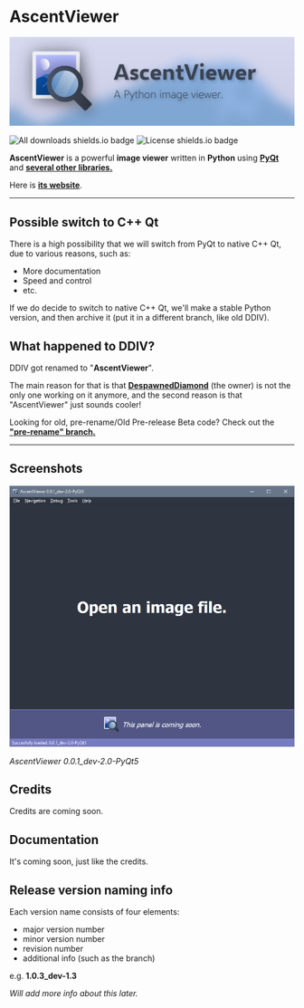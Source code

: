 # AscentViewer

![AscV Banner](other/banner.png)

![All downloads shields.io badge](https://img.shields.io/github/downloads/despawnedd/AscentViewer/total?logo=github)
![License shields.io badge](https://img.shields.io/github/license/despawnedd/AscentViewer?logo=github)

**AscentViewer** is a powerful **image viewer** written in **Python** using [**PyQt**](https://riverbankcomputing.com/software/pyqt/) and [**several other libraries.**](other/markdown/CREDITS.md)

Here is [**its website**](https://dd.acrazytown.com/AscentViewer/).

---

## Possible switch to C++ Qt

There is a high possibility that we will switch from PyQt to native C++ Qt, due to various reasons, such as:

* More documentation
* Speed and control
* etc.

If we do decide to switch to native C++ Qt, we'll make a stable Python version, and then archive it (put it in a different branch, like old DDIV).

## What happened to DDIV?

DDIV got renamed to "**AscentViewer**".

The main reason for that is that [**DespawnedDiamond**](https://github.com/despawnedd) (the owner) is not the only one working on it anymore, and the second reason is that "AscentViewer" just sounds cooler!

Looking for old, pre-rename/Old Pre-release Beta code? Check out the [**"pre-rename" branch.**](https://github.com/despawnedd/AscentViewer/tree/pre-rename)

---

## Screenshots

![AscV Banner](other/examples/ascv_0.0.1_pre-release.png)

*AscentViewer 0.0.1_dev-2.0-PyQt5*

## Credits

Credits are coming soon.

## Documentation

It's coming soon, just like the credits.

## Release version naming info

Each version name consists of four elements:

- major version number
- minor version number
- revision number
- additional info (such as the branch)

e.g. **1.0.3_dev-1.3**

*Will add more info about this later.*

<!-- ### Version Structure (a.b.c-bld-rev_rl)

"**a**" is the **major version** number (e.g. "**1.0.0**").

"**b**" is the **minor version** number (e.g. "**1.3.0**").

"**c**" is the **match version** number (e.g. "**1.3.8**").

"**bld**" is the **build version** number (e.g. "**1.3.8-201204**") (*The build number's pretty much the date the "build" was made in, formatted like this: last two digits of the  year + month + day*).

"**rev**" is the **revision number** of that build. This will only be used in cases that there are several builds in one day. (e.g. "**1.3.8-201204-4**").

"**rl**" is the **release branch** indicator (eg. "**1.3.8-201204-4_master**") -->
